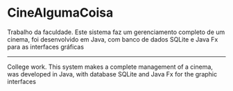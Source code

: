 # CineAlgumaCoisa

Trabalho da faculdade. Este sistema faz um gerenciamento completo de um cinema, foi desenvolvido em Java, com banco de dados SQLite e Java Fx para as interfaces gráficas

---------------------------------------------------------------------------------------------------------------------------------------

College work. This system makes a complete management of a cinema, was developed in Java, with database SQLite and Java Fx for the graphic interfaces 
